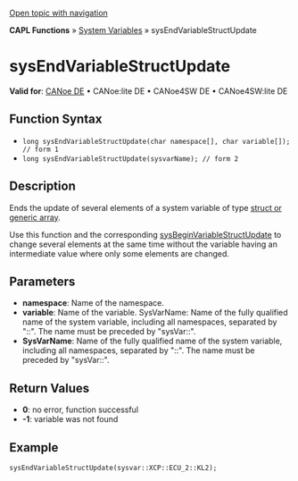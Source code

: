 [Open topic with navigation](../../../../../CANoeDEFamily.htm#Topics/CAPLFunctions/SystemVariables/Functions/CAPLfunctionSysEndVariableStructUpdate.md)

**CAPL Functions** » [System Variables](../CAPLfunctionsSystemVariablesOverview.md) » sysEndVariableStructUpdate

# sysEndVariableStructUpdate

**Valid for**: [CANoe DE](../../../Shared/FeatureAvailability.md) • CANoe:lite DE • CANoe4SW DE • CANoe4SW:lite DE

## Function Syntax

- `long sysEndVariableStructUpdate(char namespace[], char variable[]); // form 1`
- `long sysEndVariableStructUpdate(sysvarName); // form 2`

## Description

Ends the update of several elements of a system variable of type [struct or generic array](../../../Shared/SystemVariables/SysVar.md).

Use this function and the corresponding [sysBeginVariableStructUpdate](CAPLfunctionSysBeginVariableStructUpdate.md) to change several elements at the same time without the variable having an intermediate value where only some elements are changed.

## Parameters

- **namespace**: Name of the namespace.
- **variable**: Name of the variable. SysVarName: Name of the fully qualified name of the system variable, including all namespaces, separated by "::". The name must be preceded by "sysVar::".
- **SysVarName**: Name of the fully qualified name of the system variable, including all namespaces, separated by "::". The name must be preceded by "sysVar::".

## Return Values

- **0**: no error, function successful
- **-1**: variable was not found

## Example

```plaintext
sysEndVariableStructUpdate(sysvar::XCP::ECU_2::KL2);
```
